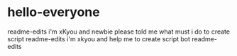 # hello-everyone

 readme-edits
i'm xKyou and newbie
please told me what must i do to create script 
 readme-edits
i'm xkyou and help me to create script bot
 readme-edits
